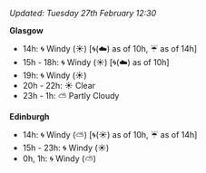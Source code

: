 *Updated: Tuesday 27th February 12:30*

**Glasgow**

* 14h: :cyclone: Windy (:sunny:) [:cyclone:(:cloud:) as of 10h, :umbrella: as of 14h]
* 15h - 18h: :cyclone: Windy (:sunny:) [:cyclone:(:cloud:) as of 10h]
* 19h: :cyclone: Windy (:sunny:)
* 20h - 22h: :sunny: Clear
* 23h - 1h: :partly_sunny: Partly Cloudy

**Edinburgh**

* 14h: :cyclone: Windy (:partly_sunny:) [:cyclone:(:sunny:) as of 10h, :umbrella: as of 14h]
* 15h - 23h: :cyclone: Windy (:sunny:)
* 0h, 1h: :cyclone: Windy (:partly_sunny:)
